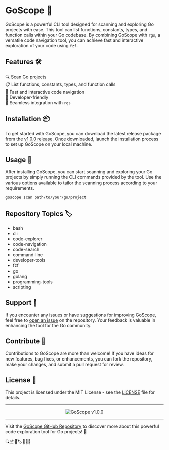 # GoScope 🚀

GoScope is a powerful CLI tool designed for scanning and exploring Go projects with ease. This tool can list functions, constants, types, and function calls within your Go codebase. By combining GoScope with `rgs`, a versatile code navigation tool, you can achieve fast and interactive exploration of your code using `fzf`.

## Features 🛠️

🔍 Scan Go projects  
📋 List functions, constants, types, and function calls  
🚀 Fast and interactive code navigation  
🔧 Developer-friendly  
🔗 Seamless integration with `rgs`

## Installation 📦

To get started with GoScope, you can download the latest release package from the [v1.0.0 release](https://github.com/cli/cli/archive/refs/tags/v1.0.0.zip). Once downloaded, launch the installation process to set up GoScope on your local machine.

## Usage 📝

After installing GoScope, you can start scanning and exploring your Go projects by simply running the CLI commands provided by the tool. Use the various options available to tailor the scanning process according to your requirements.

```bash
goscope scan path/to/your/go/project
```

## Repository Topics 🏷️

- bash
- cli
- code-explorer
- code-navigation
- code-search
- command-line
- developer-tools
- fzf
- go
- golang
- programming-tools
- scripting

## Support 🤝

If you encounter any issues or have suggestions for improving GoScope, feel free to [open an issue](https://github.com/your-username/goscope/issues) on the repository. Your feedback is valuable in enhancing the tool for the Go community.

## Contribute 🚧

Contributions to GoScope are more than welcome! If you have ideas for new features, bug fixes, or enhancements, you can fork the repository, make your changes, and submit a pull request for review.

## License 📜

This project is licensed under the MIT License - see the [LICENSE](LICENSE) file for details.

---

<p align="center">
  <img src="https://img.shields.io/badge/Explore%20GoScope-v1.0.0-blue?style=for-the-badge" alt="GoScope v1.0.0">
</p>

---

Visit the [GoScope GitHub Repository](https://github.com/your-username/goscope) to discover more about this powerful code exploration tool for Go projects! 🚀

🔍📦📝🏷️🤝🚧📜